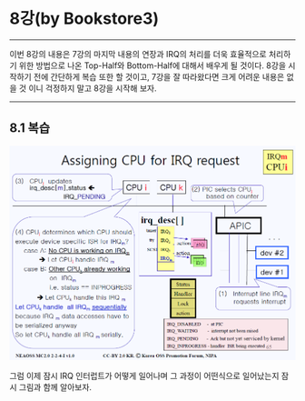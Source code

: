 # 8강\(by Bookstore3\)

---

이번 8강의 내용은 7강의 마지막 내용의 연장과 IRQ의 처리를 더욱 효율적으로 처리하기 위한 방법으로 나온 Top-Half와 Bottom-Half에 대해서 배우게 될 것이다. 8강을 시작하기 전에 간단하게 복습 또한 할 것이고, 7강을 잘 따라왔다면 크게 어려운 내용은 없을 것 이니 걱정하지 말고 8강을 시작해 보자.

---

## 8.1 복습

![](/assets/lk_0801.png)

그럼 이제 잠시 IRQ 인터럽트가 어떻게 일어나며 그 과정이 어떤식으로 일어났는지 잠시 그림과 함께 알아보자. 

